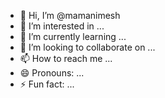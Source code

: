 - 👋 Hi, I’m @mamanimesh
- 👀 I’m interested in ...
- 🌱 I’m currently learning ...
- 💞️ I’m looking to collaborate on ...
- 📫 How to reach me ...
- 😄 Pronouns: ...
- ⚡ Fun fact: ...

<!---
mamanimesh/mamanimesh is a ✨ special ✨ repository because its `README.md` (this file) appears on your GitHub profile.
You can click the Preview link to take a look at your changes.
--->
